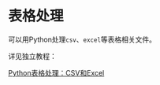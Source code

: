 # 表格处理

可以用Python处理`csv`、`excel`等表格相关文件。

详见独立教程：

[Python表格处理：CSV和Excel](http://book.crifan.com/books/python_process_csv_excel/website)
